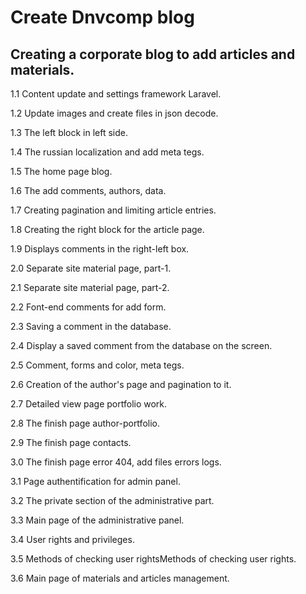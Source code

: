 <h1>Create Dnvcomp blog</h1>
<h2>Creating a corporate blog to add articles and materials.</h2>

<p>1.1 Content update and settings framework Laravel.</p>
<p>1.2 Update images and create files in json decode.</p>
<p>1.3 The left block in left side.</p>
<p>1.4 The russian localization and add meta tegs.</p>
<p>1.5 The home page blog.</p>
<p>1.6 The add comments, authors, data.</p>
<p>1.7 Creating pagination and limiting article entries.</p>
<p>1.8 Creating the right block for the article page.</p>
<p>1.9 Displays comments in the right-left box.</p>
<p>2.0 Separate site material page, part-1.</p>
<p>2.1 Separate site material page, part-2.</p>
<p>2.2 Font-end comments for add form.</p>
<p>2.3 Saving a comment in the database.</p>
<p>2.4 Display a saved comment from the database on the screen.<p>
<p>2.5 Comment, forms and color, meta tegs.</p>
<p>2.6 Creation of the author's page and pagination to it.</p>
<p>2.7 Detailed view page portfolio work.</p>
<p>2.8 The finish page author-portfolio.</p>
<p>2.9 The finish page contacts.</p>
<p>3.0 The finish page error 404, add files errors logs.</p>
<p>3.1 Page authentification for admin panel.</p>
<p>3.2 The private section of the administrative part.</p>
<p>3.3 Main page of the administrative panel.</p>
<p>3.4 User rights and privileges.</p>
<p>3.5 Methods of checking user rightsMethods of checking user rights.</p>
<p>3.6 Main page of materials and articles management.</p>